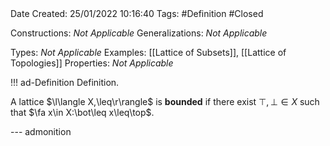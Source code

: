 <br />
<br />

Date Created: 25/01/2022 10:16:40
Tags: #Definition #Closed 

Constructions: _Not Applicable_
Generalizations: _Not Applicable_

Types: _Not Applicable_
Examples: [[Lattice of Subsets]], [[Lattice of Topologies]] 
Properties: _Not Applicable_

!!! ad-Definition Definition.

A lattice $\l\langle X,\leq\r\rangle$ is **bounded** if there exist $\top,\bot\in X$ such that $\fa x\in X:\bot\leq x\leq\top$.

--- admonition
